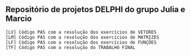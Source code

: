 Repositório de projetos DELPHI do grupo Julia e Marcio
-----------

```
[LV] Código PAS com a resolução dos exercícios de VETORES
[LM] Código PAS com a resolução dos exercícios de MATRIZES
[LF] Código PAS com a resolução dos exercícios de FUNÇÕES
[TF] Código PAS com a resolução do TRABALHO FINAL
```
